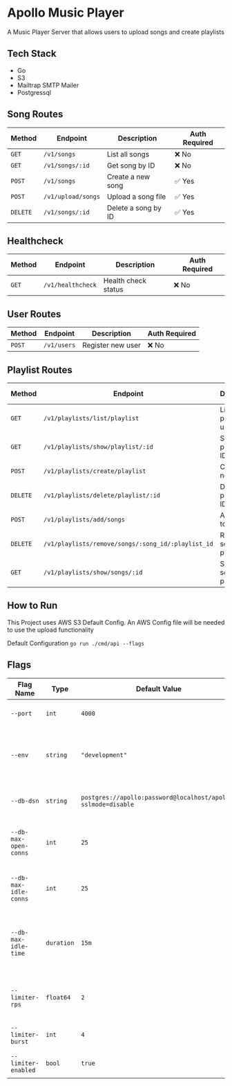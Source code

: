 # Apollo Music Player 

A Music Player Server that allows users to upload songs and create playlists

## Tech Stack 
- Go 
- S3
- Mailtrap SMTP Mailer
- Postgressql 

## Song Routes
| Method   | Endpoint           | Description         | Auth Required |
| -------- | ------------------ | ------------------- | ------------- |
| `GET`    | `/v1/songs`        | List all songs      | ❌ No          |
| `GET`    | `/v1/songs/:id`    | Get song by ID      | ❌ No          |
| `POST`   | `/v1/songs`        | Create a new song   | ✅ Yes         |
| `POST`   | `/v1/upload/songs` | Upload a song file  | ✅ Yes         |
| `DELETE` | `/v1/songs/:id`    | Delete a song by ID | ✅ Yes         |


## Healthcheck 
| Method | Endpoint          | Description         | Auth Required |
| ------ | ----------------- | ------------------- | ------------- |
| `GET`  | `/v1/healthcheck` | Health check status | ❌ No         |


## User Routes 

| Method | Endpoint    | Description       | Auth Required |
| ------ | ----------- | ----------------- | ------------- |
| `POST` | `/v1/users` | Register new user | ❌ No         |


## Playlist Routes 

| Method   | Endpoint                                           | Description                  | Auth Required |
| -------- | -------------------------------------------------- | ---------------------------- | ------------- |
| `GET`    | `/v1/playlists/list/playlist`                      | List playlists for user      | ✅ Yes         |
| `GET`    | `/v1/playlists/show/playlist/:id`                  | Show playlist by ID          | ✅ Yes         |
| `POST`   | `/v1/playlists/create/playlist`                    | Create a new playlist        | ✅ Yes         |
| `DELETE` | `/v1/playlists/delete/playlist/:id`                | Delete a playlist by ID      | ✅ Yes         |
| `POST`   | `/v1/playlists/add/songs`                          | Add song to a playlist       | ✅ Yes         |
| `DELETE` | `/v1/playlists/remove/songs/:song_id/:playlist_id` | Remove song from a playlist  | ✅ Yes         |
| `GET`    | `/v1/playlists/show/songs/:id`                     | Show all songs in a playlist | ✅ Yes         |


## How to Run 

This Project uses AWS S3 Default Config. An AWS Config file will be needed to use the upload functionality

Default Configuration
`go run ./cmd/api --flags` 


## Flags 

| Flag Name             | Type       | Default Value                                                 | Description                                                               |
| --------------------- | ---------- | ------------------------------------------------------------- | ------------------------------------------------------------------------- |
| `--port`              | `int`      | `4000`                                                        | API server listening port.                                                |
| `--env`               | `string`   | `"development"`                                               | Application environment. Options: `development`, `staging`, `production`. |
| `--db-dsn`            | `string`   | `postgres://apollo:password@localhost/apollo?sslmode=disable` | PostgreSQL DSN connection string.                                         |
| `--db-max-open-conns` | `int`      | `25`                                                          | Maximum number of open PostgreSQL connections.                            |
| `--db-max-idle-conns` | `int`      | `25`                                                          | Maximum number of idle PostgreSQL connections.                            |
| `--db-max-idle-time`  | `duration` | `15m`                                                         | Maximum idle time for a PostgreSQL connection (e.g., `15m`, `1h`).        |
| `--limiter-rps`       | `float64`  | `2`                                                           | Rate limiter: max requests per second per client.                         |
| `--limiter-burst`     | `int`      | `4`                                                           | Rate limiter: burst capacity.                                             |
| `--limiter-enabled`   | `bool`     | `true`                                                        | Enable or disable the rate limiter.                                       |



